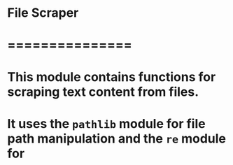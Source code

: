 # File Scraper
# ===============
# This module contains functions for scraping text content from files.
# It uses the `pathlib` module for file path manipulation and the `re` module for